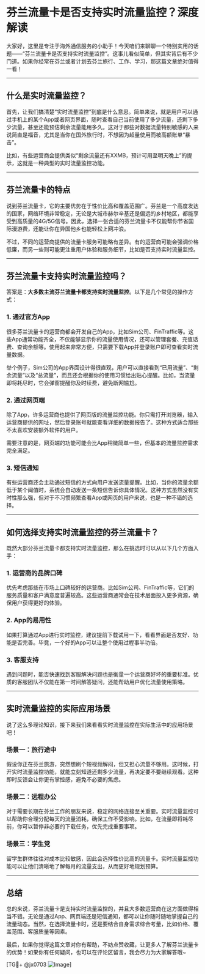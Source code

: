 # 芬兰流量卡是否支持实时流量监控？深度解读

大家好，这里是专注于海外通信服务的小助手！今天咱们来聊聊一个特别实用的话题——“芬兰流量卡是否支持实时流量监控”。这事儿看似简单，但其实背后有不少门道。如果你经常在芬兰或者计划去芬兰旅行、工作、学习，那这篇文章绝对值得一看！

---

## 什么是实时流量监控？

首先，让我们搞清楚“实时流量监控”到底是什么意思。简单来说，就是用户可以通过手机上的某个App或者网页界面，随时查看自己当前使用了多少流量，还剩下多少流量，甚至还能预估剩余流量能用多久。这对于那些对数据流量特别敏感的人来说简直是福音，尤其是当你在国外旅行时，不想因为超量使用而被高额账单“暴击”。

比如，有些运营商会提供类似“剩余流量还有XXMB，预计可用至明天晚上”的提示，这就是一种典型的实时流量监控功能。

---

## 芬兰流量卡的特点

说到芬兰流量卡，它的主要优势在于性价比高和覆盖范围广。芬兰是一个高度发达的国家，网络环境非常稳定，无论是大城市赫尔辛基还是偏远的乡村地区，都能享受到高质量的4G/5G信号。因此，选择一张合适的芬兰流量卡不仅能帮你节省国际漫游费，还能让你在异国他乡也能轻松上网冲浪。

不过，不同的运营商提供的流量卡服务可能略有差异。有的运营商可能会强调价格低廉，而另一些则可能更注重用户体验和服务细节，比如是否支持实时流量监控。

---

## 芬兰流量卡支持实时流量监控吗？

答案是：**大多数主流芬兰流量卡都支持实时流量监控**。以下是几个常见的操作方式：

### 1. **通过官方App**
很多芬兰流量卡的运营商都会开发自己的App，比如Sim公司、FinTraffic等。这些App通常功能齐全，不仅能够显示你的流量使用情况，还可以管理套餐、充值话费、查询余额等。使用起来非常方便，只需要下载App并登录账户即可查看实时流量数据。

举个例子，Sim公司的App界面设计得很直观，用户可以直接看到“已用流量”、“剩余流量”以及“总流量”，而且还会根据你的使用习惯给出贴心提醒。比如，当流量即将耗尽时，它会弹窗提醒你及时续费，避免断网尴尬。

### 2. **通过网页端**
除了App，许多运营商也提供了网页版的流量监控功能。你只需打开浏览器，输入运营商提供的网址，然后登录账号就能查看详细的数据报告了。这种方式适合那些不太喜欢安装额外软件的用户。

需要注意的是，网页端的功能可能会比App稍微简单一些，但基本的流量监控需求完全满足。

### 3. **短信通知**
有些运营商还会主动通过短信的方式向用户发送流量提醒。比如，当你的流量余额低于某个阈值时，系统会自动发送一条短信告诉你具体情况。这种方式虽然没有实时性那么强，但对于不习惯频繁查看App或网页的用户来说，也是一种不错的选择。

---

## 如何选择支持实时流量监控的芬兰流量卡？

既然大部分芬兰流量卡都支持实时流量监控，那么在挑选时可以从以下几个方面入手：

### 1. **运营商的品牌口碑**
优先考虑那些在市场上口碑较好的运营商。比如Sim公司、FinTraffic等，它们的服务质量和客户满意度普遍较高。这些运营商通常会在技术层面投入更多资源，确保用户获得更好的体验。

### 2. **App的易用性**
如果打算通过App进行实时监控，建议提前下载试用一下，看看界面是否友好、功能是否完善。毕竟，一个好的App可以让整个使用过程事半功倍。

### 3. **客服支持**
遇到问题时，能否快速找到客服解决问题也是衡量一个运营商好坏的重要标准。优质的客服团队不仅能在第一时间解答疑问，还能帮助用户优化流量使用策略。

---

## 实时流量监控的实际应用场景

说了这么多理论知识，接下来我们来看看实时流量监控在实际生活中的应用场景吧！

### 场景一：旅行途中
假设你正在芬兰旅游，突然想刷个短视频解闷，但又担心流量不够用。这时候，打开实时流量监控功能，就能立刻知道还剩多少流量，再决定要不要继续观看。这种即时反馈会让你更有掌控感，避免不必要的焦虑。

### 场景二：远程办公
对于需要长期在芬兰工作的朋友来说，稳定的网络连接至关重要。实时流量监控可以帮助你合理分配每天的流量消耗，确保工作不受影响。比如，在流量即将耗尽前，你可以暂停非必要的下载任务，优先完成重要事项。

### 场景三：学生党
留学生群体往往对成本比较敏感，因此会选择性价比高的流量卡。实时流量监控功能可以让他们清晰地了解每月的流量支出，从而更好地规划预算。

---

## 总结

总的来说，芬兰流量卡是支持实时流量监控的，并且大多数运营商在这方面做得相当不错。无论是通过App、网页端还是短信通知，都可以让你随时随地掌握自己的流量动态。当然，在选择流量卡时，还是要结合自身需求综合考量，比如价格、覆盖范围、客服质量等因素。

最后，如果你觉得这篇文章对你有帮助，不妨点赞收藏，让更多人了解芬兰流量卡的优势！如果你有任何疑问，也可以在评论区留言，我会尽力为大家解答哦~

[TG💪+ @jx0703 ![Image](https://github.com/user-attachments/assets/dbca1d08-cadb-493c-b0ec-ad6f7a83f270)]
